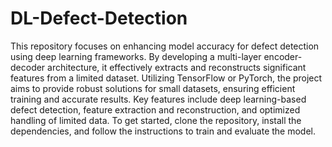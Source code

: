 # DL-Defect-Detection
This repository focuses on enhancing model accuracy for defect detection using deep learning frameworks. By developing a multi-layer encoder-decoder architecture, it effectively extracts and reconstructs significant features from a limited dataset. Utilizing TensorFlow or PyTorch, the project aims to provide robust solutions for small datasets, ensuring efficient training and accurate results. Key features include deep learning-based defect detection, feature extraction and reconstruction, and optimized handling of limited data. To get started, clone the repository, install the dependencies, and follow the instructions to train and evaluate the model.
